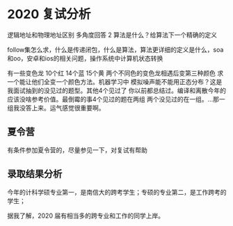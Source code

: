 # 2020 复试分析

逻辑地址和物理地址区别 多角度回答 2 算法是什么？给算法下一个精确的定义

follow集怎么求，什么是传递闭包，什么是算法，算法更详细的定义是什么，soa和oo，安卓和ios的相关问题，操作系统中计算机状态转换

有一些变色龙 10个红 14个蓝 15个黄 两个不同色的变色龙相遇后变第三种颜色 求一个能让他们全变一个颜色方法。机器学习中 模拟噪声能不能用正态分布？这是我面试抽到的没见过的题型。其他4个见过了 你以前都总结过。编译和离散今年的应该没啥参考价值。最倒霉的事4个见过的题在两组 两个没见过的在一组。…那一组我没答上来。运气感觉很重要啊。

## 夏令营

有条件参加夏令营的，尽量参见一下，对复试有帮助

## 录取结果分析

今年的计科学硕专业第一，是南信大的跨考学生；专硕的专业第二，是工作跨考的学生；

据我了解，2020 届有相当多的跨专业和工作的同学上岸。





